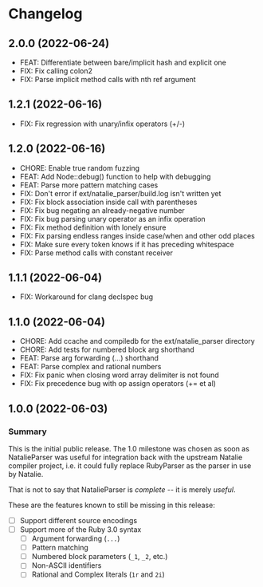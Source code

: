# Changelog

## 2.0.0 (2022-06-24)

- FEAT: Differentiate between bare/implicit hash and explicit one
- FIX: Fix calling colon2
- FIX: Parse implicit method calls with nth ref argument

## 1.2.1 (2022-06-16)

- FIX: Fix regression with unary/infix operators (+/-)

## 1.2.0 (2022-06-16)

- CHORE: Enable true random fuzzing
- FEAT: Add Node::debug() function to help with debugging
- FEAT: Parse more pattern matching cases
- FIX: Don't error if ext/natalie_parser/build.log isn't written yet
- FIX: Fix block association inside call with parentheses
- FIX: Fix bug negating an already-negative number
- FIX: Fix bug parsing unary operator as an infix operation
- FIX: Fix method definition with lonely ensure
- FIX: Fix parsing endless ranges inside case/when and other odd places
- FIX: Make sure every token knows if it has preceding whitespace
- FIX: Parse method calls with constant receiver

## 1.1.1 (2022-06-04)

- FIX: Workaround for clang declspec bug

## 1.1.0 (2022-06-04)

- CHORE: Add ccache and compiledb for the ext/natalie_parser directory
- CHORE: Add tests for numbered block arg shorthand
- FEAT: Parse arg forwarding (...) shorthand
- FEAT: Parse complex and rational numbers
- FIX: Fix panic when closing word array delimiter is not found
- FIX: Fix precedence bug with op assign operators (+= et al)

## 1.0.0 (2022-06-03)

### Summary

This is the initial public release. The 1.0 milestone was chosen as soon
as NatalieParser was useful for integration back with the upstream Natalie
compiler project, i.e. it could fully replace RubyParser as the parser
in use by Natalie.

That is not to say that NatalieParser is _complete_ -- it is merely _useful_.

These are the features known to still be missing in this release:

- [ ] Support different source encodings
- [ ] Support more of the Ruby 3.0 syntax
  - [ ] Argument forwarding (`...`)
  - [ ] Pattern matching
  - [ ] Numbered block parameters (`_1`, `_2`, etc.)
  - [ ] Non-ASCII identifiers
  - [ ] Rational and Complex literals (`1r` and `2i`)

